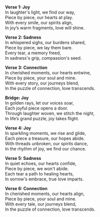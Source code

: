 

**Verse 1: Joy**  
In laughter's light, we find our way,  
Piece by piece, our hearts at play.  
With every smile, our spirits align,  
In joy’s warm fragments, love will shine.  

**Verse 2: Sadness**  
In whispered sighs, our burdens shared,  
Piece by piece, we lay them bare.  
Every tear, a memory freed,  
In sadness's grip, compassion's seed.

**Verse 3: Connection**  
In cherished moments, our hearts entwine,  
Piece by piece, your soul and mine.  
With every story, our journeys blend,  
In the puzzle of connection, love transcends.

**Bridge: Joy**  
In golden rays, let our voices soar,  
Each joyful piece opens a door.  
Through laughter woven, we stitch the night,  
In life’s grand puzzle, joy takes flight.

**Verse 4: Joy**  
In sparkling moments, we rise and glide,  
Each piece a treasure, our hopes abide.  
With threads unbroken, our spirits dance,  
In the rhythm of joy, we find our chance.  

**Verse 5: Sadness**  
In quiet echoes, our hearts confide,  
Piece by piece, we won't abide.  
Each tear a path to healing hearts,  
In sorrow's embrace, true love imparts.  

**Verse 6: Connection**  
In cherished moments, our hearts align,  
Piece by piece, your soul and mine.  
With every tale, our journeys blend,  
In the puzzle of connection, love transcends.